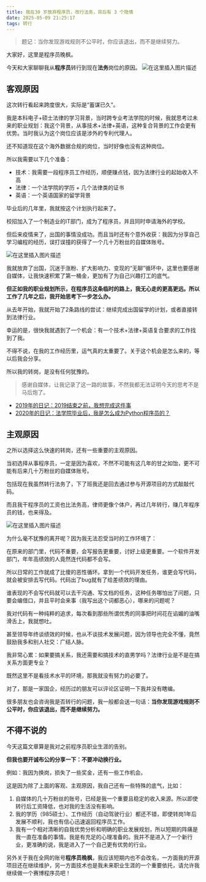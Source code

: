 ```yaml
---
title: 我在30 岁放弃程序员，改行法务，背后有 3 个隐情
date: 2025-05-09 21:25:17
tags: 转行
---
```




> 题记：当你发现游戏规则不公平时，你应该退出，而不是继续努力。

大家好，这里是程序员晚枫。

今天和大家聊聊我从**程序员**转行到现在**法务**岗位的原因。
![在这里插入图片描述](https://i-blog.csdnimg.cn/direct/10f303bb37e34c14961fad8490031fd2.jpg)
## 客观原因
这次转行看起来跨度很大，实际是“蓄谋已久”。

我是本科电子+硕士法律的学习背景，当时跨专业考法学院的时候，我就思考过未来的职业规划：我这个背景，从事技术+法律+英语，这种复合背景的工作会更有优势。当时我认为这个岗位应该是涉外的专利代理人。

还不知道现在这个海外数据合规的岗位，当时好像也没有这种岗位。

所以我需要以下几个准备：

- 技术：我需要一段程序员工作经历，顺便赚点钱，因为法律行业的起始收入不高
- 法律：一个法学院的学历 + 几个法律类的证书
- 英语：一个英语国家的留学背景

毕业后的几年里，我就按这个计划执行起来了。

校招加入了一个制造业的IT部门，成为了程序员，并且同时申请海外的学校。

但后来疫情来了，出国的事情没成功。而且当时还有个意外收获：我因为分享自己学习编程的经历，误打误撞的获得了一个几十万粉丝的自媒体账号。

![在这里插入图片描述](https://i-blog.csdnimg.cn/direct/c978c01eeabb455f9385e44fae92c184.jpg)

我就放弃了出国，沉迷于涨粉、扩大影响力、变现的“无聊”循环中，这里也要感谢自媒体，让我快速积累了第一桶金，更加有了为自己兴趣打工的底气。

**但正如我的职业规划所示，在程序员这条临时的路上，我无心走的更高更远。所以工作了几年之后，我开始思考下一步怎么办。**

从去年开始，我就开始了2条路线的尝试：继续完成出国留学的计划，或者直接转到法律行业。

幸运的是，很快我就遇到了一个机会：有一个技术+法律+英语复合要求的工作找到了我。

不得不说，在我的工作经历里，运气真的太重要了。关于这个机会是怎么来的，等以后我会分享。

所以我的转岗，是没有任何犹豫的。

> 感谢自媒体，让我记录了这一路的故事，不然我都无法证明今天的思考不是马后炮了。

- [2019年的日记：2019结束之前，我想完成这件事](https://mp.weixin.qq.com/s/v-xX6l1Rz0LF_bod62rjZA)
- [2020年的日记：法学院毕业后，我是怎么成为Python程序员的？](https://mp.weixin.qq.com/s/9BDXVzwEQiRz5WNnqHTXqQ)



## 主观原因

之所以选择这么快速的转岗，还有一些重要的主观原因。

当初选择从事程序员，一定是因为喜欢，不然不可能有这几年的甘之如饴，更不可能有后来几十万粉丝的自媒体账号。

包括现在我虽然转行法务了，下了班我还是回去通过参与开源项目的方式敲敲代码。

而且我干程序员的工资也比法务高，律师更像个体户，再过几年转行，赚几年程序员的钱，也来得及。 

![在这里插入图片描述](https://i-blog.csdnimg.cn/direct/656899250a5441c587934bd9979e7a7b.jpg)

为什么毫不犹豫的离开呢？因为我无法忍受当时的工作环境了：

在原来的部门里，代码不重要，会写报告更重要，讨好上级更重要。一个软件开发部门，年年高绩效的人竟然连代码都不会写。

所以日常的工作就成了比傻的恶性循环。拿到一个代码开发任务，谁更会写代码，就会被安排去写代码。代码出了bug就有了给差绩效的理由。

谁表现的不会写代码就可以去干沟通、写文档的任务，这种任务哪怕出了问题，只要会编借口，并且平时会来事（我写出这个词都恶心），哪来的问题呢？

我对代码有一种纯粹的追求，每次看到那些所谓优秀的同事把时间花在谄媚的油嘴滑舌上，我就想吐。

甚至领导年终谈绩效的时候，也从不谈技术发展问题，因为领导也完全不懂，竟然鼓励我多和别人社交：广结人脉。

我非常心累：如果要搞关系，我还需要和搞技术的直男学吗？法律行业是不是在搞关系方面更专业？

既然这里不是看技术水平的环境，那我就没有努力的必要了。

对了，那是一家国企，经历过的朋友可以评论区证明一下我并没有瞎编。

很多朋友也会咨询我是否转行的问题，我一般都会送一句话：**当你发现游戏规则不公平时，你应该退出，而不是继续努力。**

## 不得不说的

今天这篇文章算是我对之前程序员职业生涯的告别。

**但我也要开诚布公的分享一下：不要冲动换行业。**

例如：我因为换岗，损失了一些奖金，还有一些工作机会。

这是因为除了上面的客观、主观原因，我自己还有一些特殊的底气，比如：

1. 自媒体的几十万粉丝的账号，已经是我一个重要且稳定的收入来源。所以即使转行后工资降低，也对我的生活没有影响。
2. 我的学历（985硕士）、工作经历（自动驾驶行业）都还不错，即使转岗1年后发展不顺利，我也有信心迅速返回程序员工作。
3. 我有一个相对清晰的自我优势分析和明确的职业发展规划，所以短期的阵痛是我一直在准备的事情。我是有充足的心理准备的。我并不是进入了一个新行业，更准确的说，我是进入了一个自己更有优势的行业。

另外关于我在全网的账号**程序员晚枫**，我应该短期内也不会改名，一方面我的开源项目还在继续维护，另一方面技术也是我未来职业生涯的一个重要依托，请允许我继续做一个赛博程序员吧！




